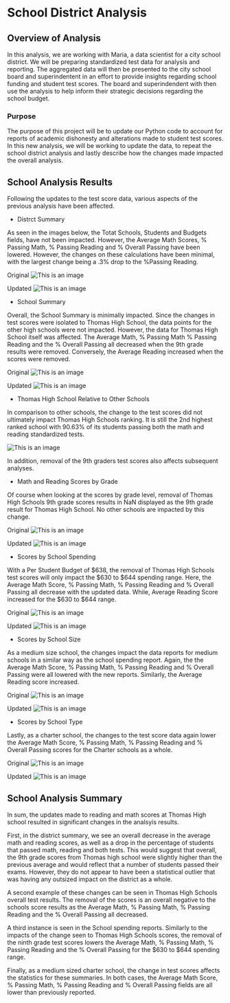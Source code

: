 # School District Analysis

## Overview of Analysis

In this analysis, we are working with Maria, a data scientist for a city school district. We will be preparing 
standardized test data for analysis and reporting. The aggregated data will then be presented to the city school
board and superindentent in an effort to provide insights regarding school funding and student test scores. The
board and superindendent with then use the analysis to help inform their strategic decisions regarding the
school budget.

### Purpose

The purpose of this project will be to update our Python code to account for reports of academic dishonesty
and alterations made to student test scores. In this new analysis, we will be working to update the data, to
repeat the school district analysis and lastly describe how the changes made impacted the overall analysis. 

## School Analysis Results

Following the updates to the test score data, various aspects of the previous analysis have been affected. 

- Distrct Summary

As seen in the images below, the Totat Schools, Students and Budgets fields, have not been impacted. However, the Average Math Scores, % Passing Math,
% Passing Reading and % Overall Passing have been lowered. However, the changes on these calculations have been minimal, with the largest change being
a .3% drop to the %Passing Reading.

Original
![This is an image](https://github.com/jstawarz/School_District_Analysis/blob/main/Resources/District_Analysis_Original.png)

Updated
![This is an image](https://github.com/jstawarz/School_District_Analysis/blob/main/Resources/District_Analysis_Updated.png)

- School Summary

Overall, the School Summary is minimally impacted. Since the changes in test scores were isolated to Thomas High School, the data points
for the other high schools were not impacted. However, the data for Thomas High School itself was affected. The Average Math, % Passing Math
% Passing Reading and the % Overall Passing all decreased when the 9th grade results were removed. Conversely, the Average Reading increased
when the scores were removed. 

Original
![This is an image](https://github.com/jstawarz/School_District_Analysis/blob/main/Resources/Thomas_High_School_Original.png)

Updated
![This is an image](https://github.com/jstawarz/School_District_Analysis/blob/main/Resources/Thomas_High_School_Updated.png)

- Thomas High School Relative to Other Schools 

In comparison to other schools, the change to the test scores did not ultimately impact Thomas High Schools ranking. It is still the 2nd
highest ranked school with 90.63% of its students passing both the math and reading standardized tests.

![This is an image](https://github.com/jstawarz/School_District_Analysis/blob/main/Resources/Top_Schools.png)

In addition, removal of the 9th graders test scores also affects subsequent analyses. 

- Math and Reading Scores by Grade

Of course when looking at the scores by grade level, removal of Thomas High Schools 9th grade scores results in NaN displayed as the 9th
grade result for Thomas High School. No other schools are impacted by this change. 

Original
![This is an image](https://github.com/jstawarz/School_District_Analysis/blob/main/Resources/Math_scores_%20bygrade.png)

Updated
![This is an image](https://github.com/jstawarz/School_District_Analysis/blob/main/Resources/Reading_scores_bygrade.png)

- Scores by School Spending

With a Per Student Budget of $638, the removal of Thomas High Schools test scores will only impact the $630 to $644 spending range. Here, 
the Average Math Score, % Passing Math, % Passing Reading and % Overall Passing all decrease with the updated data. While, Average Reading Score 
increased for the $630 to $644 range. 

Original
![This is an image](https://github.com/jstawarz/School_District_Analysis/blob/main/Resources/School_Spending_Original.png)

Updated
![This is an image](https://github.com/jstawarz/School_District_Analysis/blob/main/Resources/School_Spending_Updated.png)

- Scores by School Size

As a medium size school, the changes impact the data reports for medium schools in a similar way as the school spending report. Again, the 
the Average Math Score, % Passing Math, % Passing Reading and % Overall Passing were all lowered with the new reports. Similarly, the Average
Reading score increased.

Original
![This is an image](https://github.com/jstawarz/School_District_Analysis/blob/main/Resources/School_Size_Original.png)

Updated
![This is an image](https://github.com/jstawarz/School_District_Analysis/blob/main/Resources/School_Size_Updated.png)

- Scores by School Type

Lastly, as a charter school, the changes to the test score data again lower the Average Math Score, % Passing Math, 
% Passing Reading and % Overall Passing scores for the Charter schools as a whole. 

Original
![This is an image](https://github.com/jstawarz/School_District_Analysis/blob/main/Resources/School_Type_original.png)

Updated
![This is an image](https://github.com/jstawarz/School_District_Analysis/blob/main/Resources/School_Type_Updated.png)

## School Analysis Summary

In sum, the updates made to reading and math scores at Thomas High school resulted in significant
changes in the analsyis results.

First, in the district summary, we see an overall decrease in the average math and reading scores, as well as a drop in the percentage of students
that passed math, reading and both tests. This would suggest that overall, the 9th grade scores from Thomas high school were slightly higher than
the previous average and would reflect that a number of students passed their exams. However, they do not appear to have been a statistical outlier
that was having any outsized impact on the district as a whole. 

A second example of these changes can be seen in Thomas High Schools overall test results. The removal of the scores is an overall negative to the
schools score results as the Average Math, % Passing Math, % Passing Reading and the % Overall Passing all decreased.

A third instance is seen in the School spending reports. Similarly to the impacts of the change seen to Thomas High Schools scores, the removal of the
ninth grade test scores lowers the Average Math, % Passing Math, % Passing Reading and the % Overall Passing for the $630 to $644 spending range. 

Finally, as a medium sized charter school, the change in test scores affects the statistics for these summaries. In both cases, the
Average Math Score, % Passing Math, % Passing Reading and % Overall Passing fields are all lower than previously reported.


